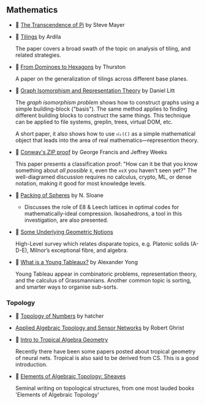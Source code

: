 ## Mathematics

* :scroll: [The Transcendence of Pi](https://github.com/papers-we-love/papers-we-love/blob/master/mathematics/transcendence-of-pi.pdf) by Steve Mayer

* :scroll: [Tilings](https://github.com/papers-we-love/papers-we-love/blob/master/mathematics/tilings.pdf) by Ardila

  The paper covers a broad swath of the topic on analysis of tiling, and related strategies.

* :scroll: [From Dominoes to Hexagons](https://github.com/papers-we-love/papers-we-love/blob/master/mathematics/from-dominoes-to-hexagons.pdf) by Thurston

  A paper on the generalization of tilings across different base planes.

* :scroll: [Graph Isomorphism and Representation Theory](https://github.com/papers-we-love/papers-we-love/blob/master/mathematics/graph-isomorphism-and-representation-theory.pdf) by Daniel Litt

    The *graph isomorphism problem* shows how to construct graphs using a simple building-block ("basis").  The same method applies to finding different building blocks to construct the same things.  This technique can be applied to file systems, greplin, trees, virtual DOM, etc.
    
    A short paper, it also shows how to use `𝔰𝔩₂(ℂ)` as a simple mathematical object that leads into the area of real mathematics—represention theory.

* :scroll: [Conway's ZIP proof](https://github.com/papers-we-love/papers-we-love/blob/master/mathematics/conways-zip-proof.pdf) by George Francis and Jeffrey Weeks

    This paper presents a classification proof: "How can it be that you know something about _all possible_ `X`, even the `xϵX` you haven’t seen yet?"  The well-diagramed discussion requires no calculus, crypto, ML, or dense notation, making it good for most knowledge levels.

* :scroll: [Packing of Spheres](https://github.com/papers-we-love/papers-we-love/blob/master/mathematics/packing-of-spheres.pdf) by N. Sloane
  * Discusses the role of E8 & Leech lattices in optimal codes for mathematically-ideal compression. Ikosahedrons, a tool in this investigation, are also presented.

* :scroll: [Some Underlying Geometric Notions](https://github.com/papers-we-love/papers-we-love/blob/master/mathematics/some-underlying-geometric-notions.pdf)

  High-Level survey which relates disparate topics, e.g. Platonic solids (A-D-E), Milnor’s exceptional fibre, and algebra.

* :scroll: [What is a Young Tableaux?](https://github.com/papers-we-love/papers-we-love/blob/master/mathematics/what-is-a-young-tableau.pdf) by Alexander Yong

  Young Tableau appear in combinatoric problems, representation theory, and the calculus of Grassmannians.  Another common topic is sorting, and smarter ways to organise sub-sorts.



### Topology 
* :scroll: [Topology of Numbers](https://github.com/papers-we-love/papers-we-love/blob/master/mathematics/topology-of-numbers--hatcher.pdf) by hatcher
* [Applied Algebraic Topology and Sensor Networks](https://www.math.upenn.edu/~ghrist/preprints/ATSN.pdf) by Robert Ghrist
* :scroll: [Intro to Tropical Algebra Geometry](https://github.com/papers-we-love/papers-we-love/blob/master/mathematics/intro-to-tropical-algebraic-geometry.pdf)

  Recently there have been some papers posted about tropical geometry of neural nets. Tropical is also said to be derived from CS. This is a good introduction.

* :scroll: [Elements of Algebraic Topology: Sheaves](https://github.com/papers-we-love/papers-we-love/blob/master/mathematics/elements-of-algebraic-topology-ch9-sheaves.pdf)

  Seminal writing on topological structures, from one most lauded books 'Elements of Algebraic Topology'